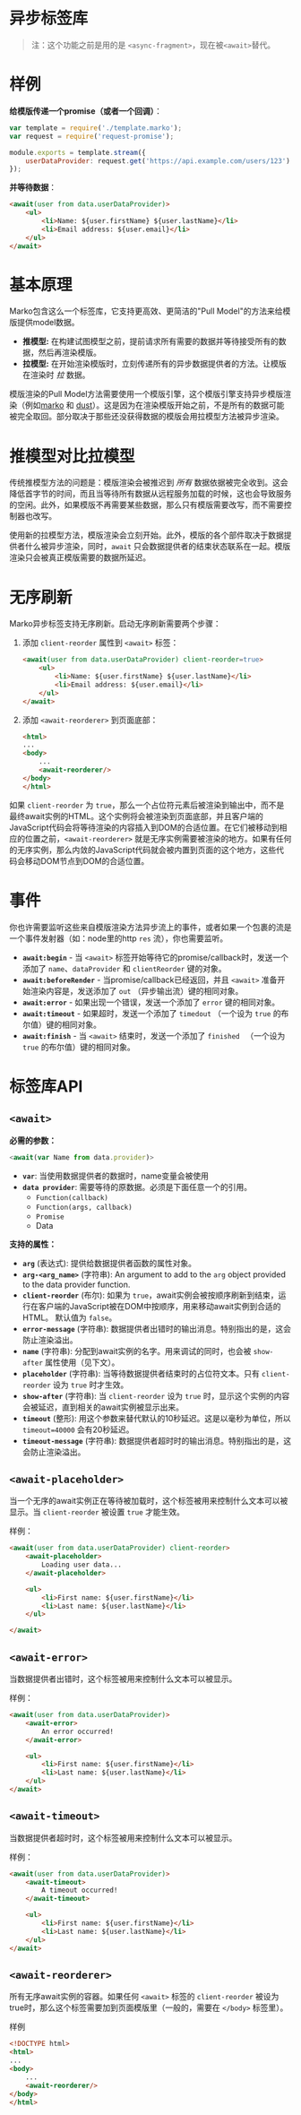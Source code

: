 异步标签库
=====================

> 注：这个功能之前是用的是 `<async-fragment>`，现在被`<await>`替代。

# 样例

**给模版传递一个promise（或者一个回调）**：

```javascript
var template = require('./template.marko');
var request = require('request-promise');

module.exports = template.stream({
    userDataProvider: request.get('https://api.example.com/users/123')
});
```

**并等待数据**：

```html
<await(user from data.userDataProvider)>
    <ul>
        <li>Name: ${user.firstName} ${user.lastName}</li>
        <li>Email address: ${user.email}</li>
    </ul>
</await>
```

# 基本原理

Marko包含这么一个标签库，它支持更高效、更简洁的"Pull Model"的方法来给模版提供model数据。

* __推模型:__ 在构建试图模型之前，提前请求所有需要的数据并等待接受所有的数据，然后再渲染模版。 
* __拉模型:__ 在开始渲染模版时，立刻传递所有的异步数据提供者的方法。让模版在渲染时 _拉_ 数据。

模版渲染的Pull Model方法需要使用一个模版引擎，这个模版引擎支持异步模版渲染（例如[marko](https://github.com/marko-js/marko) 和 [dust](https://github.com/linkedin/dustjs)）。这是因为在渲染模版开始之前，不是所有的数据可能被完全取回。部分取决于那些还没获得数据的模版会用拉模型方法被异步渲染。

# 推模型对比拉模型

传统推模型方法的问题是：模版渲染会被推迟到 _所有_ 数据依据被完全收到。这会降低首字节的时间，而且当等待所有数据从远程服务加载的时候，这也会导致服务的空闲。此外，如果模版不再需要某些数据，那么只有模版需要改写，而不需要控制器也改写。

使用新的拉模型方法，模版渲染会立刻开始。此外，模版的各个部件取决于数据提供者什么被异步渲染，同时，`await` 只会数据提供者的结束状态联系在一起。模版渲染只会被真正模版需要的数据所延迟。


# 无序刷新

Marko异步标签支持无序刷新。启动无序刷新需要两个步骤：

1. 添加 `client-reorder` 属性到 `<await>` 标签：

    ```html
    <await(user from data.userDataProvider) client-reorder=true>
        <ul>
            <li>Name: ${user.firstName} ${user.lastName}</li>
            <li>Email address: ${user.email}</li>
        </ul>
    </await>
    ```

2. 添加 `<await-reorderer>` 到页面底部：

    ```html
    <html>
    ...
    <body>
        ...
        <await-reorderer/>
    </body>
    </html>
    ```

如果 `client-reorder` 为 `true`，那么一个占位符元素后被渲染到输出中，而不是最终await实例的HTML。这个实例将会被渲染到页面底部，并且客户端的JavaScript代码会将等待渲染的内容插入到DOM的合适位置。在它们被移动到相应的位置之前，`<await-reorderer>` 就是无序实例需要被渲染的地方。如果有任何的无序实例，那么内敛的JavaScript代码就会被内置到页面的这个地方，这些代码会移动DOM节点到DOM的合适位置。

# 事件

你也许需要监听这些来自模版渲染方法异步流上的事件，或者如果一个包裹的流是一个事件发射器（如：node里的http `res` 流），你也需要监听。

- **`await:begin`** - 当 `<await>` 标签开始等待它的promise/callback时，发送一个添加了 `name`、`dataProvider` 和 `clientReorder` 键的对象。
- **`await:beforeRender`** - 当promise/callback已经返回，并且 `<await>` 准备开始渲染内容是，发送添加了 `out` （异步输出流）键的相同对象。
- **`await:error`** - 如果出现一个错误，发送一个添加了 `error` 键的相同对象。
- **`await:timeout`** - 如果超时，发送一个添加了 `timedout` （一个设为 `true` 的布尔值）键的相同对象。
- **`await:finish`** - 当 `<await>` 结束时，发送一个添加了 `finished ` （一个设为 `true` 的布尔值）键的相同对象。

# 标签库API

## `<await>`

**必需的参数：**
```js
<await(var Name from data.provider)>
```

* __`var`__: 当使用数据提供者的数据时，name变量会被使用 
* __`data provider`__: 需要等待的原数据。必须是下面任意一个的引用。
    - `Function(callback)`
    - `Function(args, callback)`
    - `Promise`
    - Data


**支持的属性：**

* __`arg`__ (表达式): 提供给数据提供者函数的属性对象。
* __`arg-<arg_name>`__ (字符串): An argument to add to the `arg` object provided to the data provider function.
* __`client-reorder`__ (布尔): 如果为 `true`，await实例会被按顺序刷新到结束，运行在客户端的JavaScript被在DOM中按顺序，用来移动await实例到合适的HTML。 默认值为 `false`。
* __`error-message`__ (字符串): 数据提供者出错时的输出消息。特别指出的是，这会防止渲染溢出。
* __`name`__ (字符串): 分配到await实例的名字。用来调试的同时，也会被 `show-after` 属性使用（见下文）。 
* __`placeholder`__ (字符串): 当等待数据提供者结束时的占位符文本。只有 `client-reorder` 设为 `true` 时才生效。
* __`show-after`__ (字符串): 当 `client-reorder` 设为 `true` 时，显示这个实例的内容会被延迟，直到相关的await实例被显示出来。 
* __`timeout`__ (整形): 用这个参数来替代默认的10秒延迟。这是以毫秒为单位，所以 `timeout=40000` 会有20秒延迟。
* __`timeout-message`__ (字符串): 数据提供者超时时的输出消息。特别指出的是，这会防止渲染溢出。

## `<await-placeholder>`

当一个无序的await实例正在等待被加载时，这个标签被用来控制什么文本可以被显示。当 `client-reorder` 被设置 `true` 才能生效。

样例：

```html
<await(user from data.userDataProvider) client-reorder>
    <await-placeholder>
        Loading user data...
    </await-placeholder>

    <ul>
        <li>First name: ${user.firstName}</li>
        <li>Last name: ${user.lastName}</li>
    </ul>

</await>
```

## `<await-error>`

当数据提供者出错时，这个标签被用来控制什么文本可以被显示。

样例：

```html
<await(user from data.userDataProvider)>
    <await-error>
        An error occurred!
    </await-error>

    <ul>
        <li>First name: ${user.firstName}</li>
        <li>Last name: ${user.lastName}</li>
    </ul>
</await>
```

## `<await-timeout>`

当数据提供者超时时，这个标签被用来控制什么文本可以被显示。

样例：

```html
<await(user from data.userDataProvider)>
    <await-timeout>
        A timeout occurred!
    </await-timeout>

    <ul>
        <li>First name: ${user.firstName}</li>
        <li>Last name: ${user.lastName}</li>
    </ul>
</await>
```

## `<await-reorderer>`

所有无序await实例的容器。如果任何 `<await>` 标签的 `client-reorder` 被设为true时，那么这个标签需要加到页面模版里（一般的，需要在 `</body>` 标签里）。

样例

```html
<!DOCTYPE html>
<html>
...
<body>
    ...
    <await-reorderer/>
</body>
</html>
```

